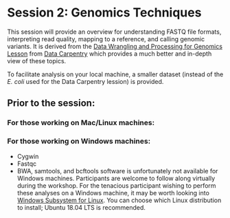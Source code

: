 # Session 2: Genomics Techniques
This session will provide an overview for understanding FASTQ file formats, interpreting read quality, mapping to a reference, and calling genomic variants. It is derived from the [Data Wrangling and Processing for Genomics Lesson](https://datacarpentry.org/wrangling-genomics/) from [Data Carpentry](https://datacarpentry.org/lessons/) which provides a much better and in-depth view of these topics.  

To facilitate analysis on your local machine, a smaller dataset (instead of the <i>E. coli</i> used for the Data Carpentry lession) is provided. 

## Prior to the session: 
 
### For those working on Mac/Linux machines:

### For those working on Windows machines:
- Cygwin 
- Fastqc
- BWA, samtools, and bcftools software is unfortunately not available for Windows machines. Participants are welcome to follow along virtually during the workshop.  For the tenacious participant wishing to perform these analyses on a Windows machine, it may be worth looking into [Windows Subsystem for Linux](https://docs.microsoft.com/en-us/windows/wsl/install-win10).  You can choose which Linux distribution to install; Ubuntu 18.04 LTS is recommended.

